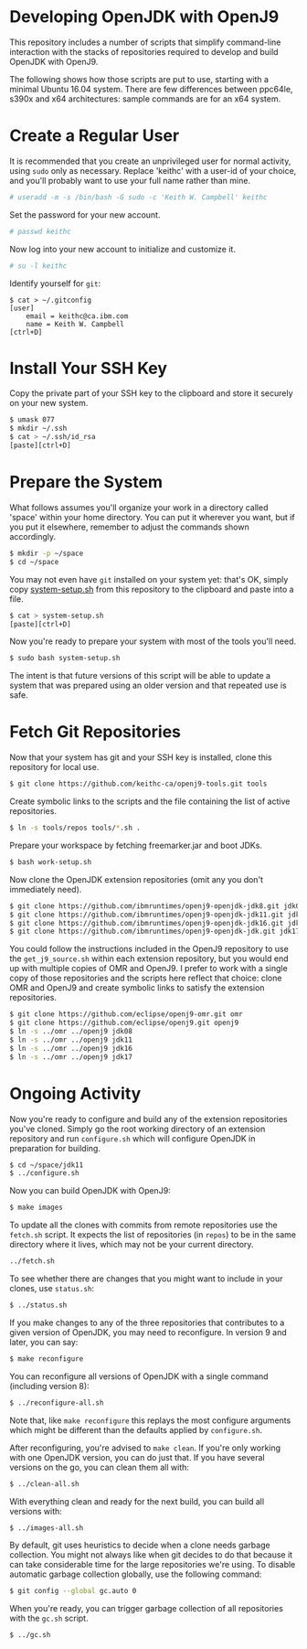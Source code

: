 Developing OpenJDK with OpenJ9
==============================

This repository includes a number of scripts that simplify command-line
interaction with the stacks of repositories required to develop and
build OpenJDK with OpenJ9.

The following shows how those scripts are put to use, starting with a
minimal Ubuntu 16.04 system. There are few differences between ppc64le,
s390x and x64 architectures: sample commands are for an x64 system.

Create a Regular User
=====================

It is recommended that you create an unprivileged user for normal
activity, using `sudo` only as necessary. Replace 'keithc' with a
user-id of your choice, and you'll probably want to use your full name
rather than mine.

```sh
# useradd -m -s /bin/bash -G sudo -c 'Keith W. Campbell' keithc
```

Set the password for your new account.

```sh
# passwd keithc
```

Now log into your new account to initialize and customize it.

```sh
# su -l keithc
```

Identify yourself for `git`:

```
$ cat > ~/.gitconfig
[user]
	email = keithc@ca.ibm.com
	name = Keith W. Campbell
[ctrl+D]
```

Install Your SSH Key
====================

Copy the private part of your SSH key to the clipboard and store it
securely on your new system.

```sh
$ umask 077
$ mkdir ~/.ssh
$ cat > ~/.ssh/id_rsa
[paste][ctrl+D]
```

Prepare the System
==================

What follows assumes you'll organize your work in a directory called
'space' within your home directory. You can put it wherever you want,
but if you put it elsewhere, remember to adjust the commands shown
accordingly.

```sh
$ mkdir -p ~/space
$ cd ~/space
```

You may not even have `git` installed on your system yet: that's OK,
simply copy [system-setup.sh](system-setup.sh) from this repository
to the clipboard and paste into a file.

```sh
$ cat > system-setup.sh
[paste][ctrl+D]
```

Now you're ready to prepare your system with most of the tools you'll need.

```sh
$ sudo bash system-setup.sh
```

The intent is that future versions of this script will be able to update
a system that was prepared using an older version and that repeated use
is safe.

Fetch Git Repositories
======================

Now that your system has git and your SSH key is installed, clone this
repository for local use.

```sh
$ git clone https://github.com/keithc-ca/openj9-tools.git tools
```

Create symbolic links to the scripts and the file containing the list
of active repositories.

```sh
$ ln -s tools/repos tools/*.sh .
```

Prepare your workspace by fetching freemarker.jar and boot JDKs.

```sh
$ bash work-setup.sh
```

Now clone the OpenJDK extension repositories (omit any you don't immediately need).

```sh
$ git clone https://github.com/ibmruntimes/openj9-openjdk-jdk8.git jdk08
$ git clone https://github.com/ibmruntimes/openj9-openjdk-jdk11.git jdk11
$ git clone https://github.com/ibmruntimes/openj9-openjdk-jdk16.git jdk16
$ git clone https://github.com/ibmruntimes/openj9-openjdk-jdk.git jdk17
```

You could follow the instructions included in the OpenJ9 repository to
use the `get_j9_source.sh` within each extension repository, but you
would end up with multiple copies of OMR and OpenJ9. I prefer to work
with a single copy of those repositories and the scripts here reflect
that choice: clone OMR and OpenJ9 and create symbolic links to satisfy
the extension repositories.

```sh
$ git clone https://github.com/eclipse/openj9-omr.git omr
$ git clone https://github.com/eclipse/openj9.git openj9
$ ln -s ../omr ../openj9 jdk08
$ ln -s ../omr ../openj9 jdk11
$ ln -s ../omr ../openj9 jdk16
$ ln -s ../omr ../openj9 jdk17
```

Ongoing Activity
================

Now you're ready to configure and build any of the extension repositories
you've cloned. Simply go the root working directory of an extension
repository and run `configure.sh` which will configure OpenJDK in
preparation for building.

```sh
$ cd ~/space/jdk11
$ ../configure.sh
```

Now you can build OpenJDK with OpenJ9:

```sh
$ make images
```

To update all the clones with commits from remote repositories use the
`fetch.sh` script. It expects the list of repositories (in `repos`) to
be in the same directory where it lives, which may not be your current
directory.

```sh
../fetch.sh
```

To see whether there are changes that you might want to include in your
clones, use `status.sh`:

```sh
$ ../status.sh
```

If you make changes to any of the three repositories that contributes
to a given version of OpenJDK, you may need to reconfigure. In version
9 and later, you can say:

```sh
$ make reconfigure
```

You can reconfigure all versions of OpenJDK with a single command
(including version 8):

```sh
$ ../reconfigure-all.sh
```

Note that, like `make reconfigure` this replays the most configure
arguments which might be different than the defaults applied by
`configure.sh`.

After reconfiguring, you're advised to `make clean`. If you're only
working with one OpenJDK version, you can do just that. If you have
several versions on the go, you can clean them all with:

```sh
$ ../clean-all.sh
```

With everything clean and ready for the next build, you can build all
versions with:

```sh
$ ../images-all.sh
```

By default, git uses heuristics to decide when a clone needs garbage
collection. You might not always like when git decides to do that because
it can take considerable time for the large repositories we're using. To
disable automatic garbage collection globally, use the following command:

```sh
$ git config --global gc.auto 0
```

When you're ready, you can trigger garbage collection of all repositories
with the `gc.sh` script.

```sh
$ ../gc.sh
```
